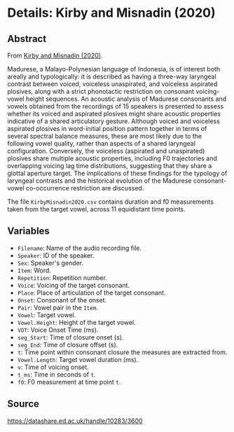 # Details: Kirby and Misnadin (2020)

## Abstract

From [Kirby and Misnadin (2020)](https://doi.org/10.1121/10.0000992).

Madurese, a Malayo-Polynesian language of Indonesia, is of interest both areally and typologically: it is described as having a three-way laryngeal contrast between voiced, voiceless unaspirated, and voiceless aspirated plosives, along with a strict phonotactic restriction on consonant voicing-vowel height sequences. An acoustic analysis of Madurese consonants and vowels obtained from the recordings of 15 speakers is presented to assess whether its voiced and aspirated plosives might share acoustic properties indicative of a shared articulatory gesture. Although voiced and voiceless aspirated plosives in word-initial position pattern together in terms of several spectral balance measures, these are most likely due to the following vowel quality, rather than aspects of a shared laryngeal configuration. Conversely, the voiceless (aspirated and unaspirated) plosives share multiple acoustic properties, including F0 trajectories and overlapping voicing lag time distributions, suggesting that they share a glottal aperture target. The implications of these findings for the typology of laryngeal contrasts and the historical evolution of the Madurese consonant-vowel co-occurrence restriction are discussed.

The file `KirbyMisnadin2020.csv` contains duration and f0 measurements taken from the target vowel, across 11 equidistant time points.

## Variables

- `Filename`: Name of the audio recording file.
- `Speaker`: ID of the speaker.
- `Sex`: Speaker's gender.
- `Item`: Word.
- `Repetition`: Repetition number.
- `Voice`: Voicing of the target consonant.
- `Place`: Place of articulation of the target consonant.
- `Onset`: Consonant of the onset.
- `Pair`: Vowel pair in the `Item`.
- `Vowel`: Target vowel.
- `Vowel.Height`: Height of the target vowel.
- `VOT`: Voice Onset Time (ms).
- `seg_Start`: Time of closure onset (s).
- `seg_End`: Time of closure offset (s).
- `t`: Time point within consonant closure the measures are extracted from.
- `Vowel.Length`: Target vowel duration (ms).
- `v`: Time of voicing onset.
- `t_ms`: Time in seconds of `t`.
- `f0`: F0 measurement at time point `t`.


## Source

<https://datashare.ed.ac.uk/handle/10283/3600>

